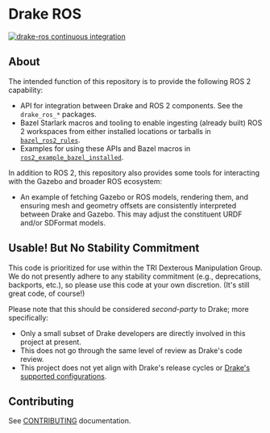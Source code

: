 # Drake ROS

[![drake-ros continuous integration](https://github.com/RobotLocomotion/drake-ros/actions/workflows/main.yml/badge.svg?branch=main)](https://github.com/RobotLocomotion/drake-ros/actions/workflows/main.yml?query=branch%3Amain)

## About

The intended function of this repository is to provide the following ROS 2
capability:

- API for integration between Drake and ROS 2 components. See the
  `drake_ros_*` packages.
- Bazel Starlark macros and tooling to enable ingesting (already built) ROS 2
  workspaces from either installed locations or tarballs in
  [`bazel_ros2_rules`](./bazel_ros2_rules).
- Examples for using these APIs and Bazel macros in
  [`ros2_example_bazel_installed`](./ros2_example_bazel_installed).

In addition to ROS 2, this repository also provides some tools for interacting
with the Gazebo and broader ROS ecosystem:

- An example of fetching Gazebo or ROS models, rendering them, and ensuring
  mesh and geometry offsets are consistently interpreted between Drake and
  Gazebo. This may adjust the constituent URDF and/or SDFormat models.

## Usable! But No Stability Commitment

This code is prioritized for use within the TRI Dexterous Manipulation Group.
We do not presently adhere to any stability commitment (e.g., deprecations,
backports, etc.), so please use this code at your own discretion. (It's still
great code, of course!)

Please note that this should be considered *second-party* to Drake; more
specifically:

- Only a small subset of Drake developers are directly involved in this project
  at present.
- This does not go through the same level of review as Drake's code review.
- This project does not yet align with Drake's release cycles or [Drake's
  supported configurations](https://drake.mit.edu/from_source.html#supported-configurations).

## Contributing

See [CONTRIBUTING](./CONTRIBUTING.md) documentation.
